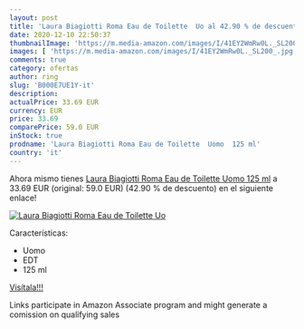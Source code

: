 ```yaml
---
layout: post
title: 'Laura Biagiotti Roma Eau de Toilette  Uo al 42.90 % de descuento'
date: 2020-12-10 22:50:37
thumbnailImage: 'https://m.media-amazon.com/images/I/41EY2WmRw0L._SL200_.jpg'
images: [ 'https://m.media-amazon.com/images/I/41EY2WmRw0L._SL200_.jpg' ]
comments: true
category: ofertas
author: ring
slug: 'B000E7UE1Y-it'
description:
actualPrice: 33.69 EUR
currency: EUR
price: 33.69
comparePrice: 59.0 EUR
inStock: true
prodname: 'Laura Biagiotti Roma Eau de Toilette  Uomo  125 ml'
country: 'it'
---
```


Ahora mismo tienes [Laura Biagiotti Roma Eau de Toilette  Uomo  125 ml](https://www.amazon.it/dp/B000E7UE1Y/?tag=tolees00-21) a 33.69 EUR (original: 59.0 EUR) (42.90 %  de descuento) en el siguiente enlace!

[![Laura Biagiotti Roma Eau de Toilette  Uo](https://m.media-amazon.com/images/I/41EY2WmRw0L._SL200_.jpg)](https://www.amazon.it/dp/B000E7UE1Y/?tag=tolees00-21)

Características:

- Uomo
- EDT
- 125 ml

[Visítala!!!](https://www.amazon.it/dp/B000E7UE1Y/?tag=tolees00-21)

Links participate in Amazon Associate program and might generate a comission on qualifying sales
